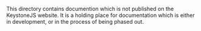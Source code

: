 This directory contains documention which is not published on the KeystoneJS website.
It is a holding place for documentation which is either in development, or in the process of being phased out.
